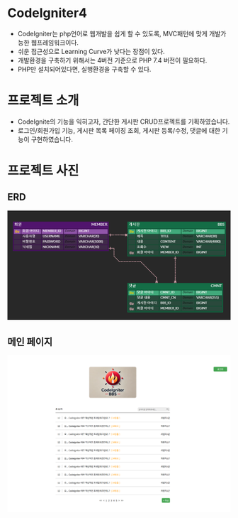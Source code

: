 # CodeIgniter4

- CodeIgniter는 php언어로 웹개발을 쉽게 할 수 있도록, MVC패턴에 맞게 개발가능한 웹프레임워크이다.
- 쉬운 접근성으로 Learning Curve가 낮다는 장점이 있다.
- 개발환경을 구축하기 위해서는 4버전 기준으로 PHP 7.4 버전이 필요하다.
- PHP만 설치되어있다면, 실행환경을 구축할 수 있다.

# 프로젝트 소개

- CodeIgnite의 기능을 익히고자, 간단한 게시판 CRUD프로젝트를 기획하였습니다.
- 로그인/회원가입 기능, 게시판 목록 페이징 조회, 게시판 등록/수정, 댓글에 대한 기능이 구현하였습니다.

# 프로젝트 사진

## ERD
![ERD](doc/bbs-erd.png)

## 메인 페이지
![MAIN](doc/bbs-image-main.png)